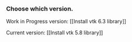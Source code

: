 ### Choose which version.

Work in Progress version: [[Install vtk 6.3 library]]

Current version: [[Install vtk 5.8 library]]